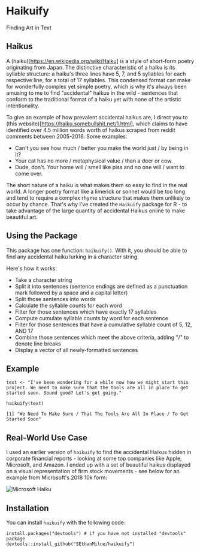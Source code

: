 # Haikuify
Finding Art in Text

## Haikus

A (haiku)[https://en.wikipedia.org/wiki/Haiku] is a style of short-form poetry originating from Japan. The distinctive characteristic of a haiku is its syllable structure: a haiku's three lines have 5, 7, and 5 syllables for each respective line, for a total of 17 syllables. This condensed format can make for wonderfully complex yet simple poetry, which is why it's always been amusing to me to find "accidental" haikus in the wild - sentences that conform to the traditional format of a haiku yet with none of the artistic intentionality.

To give an example of how prevalent accidental haikus are, I direct you to (this website)[https://haiku.somebullshit.net/1.html], which claims to have identified over 4.5 million words worth of haikus scraped from reddit comments between 2005-2016. Some examples:

* Can't you see how much / better you make the world just / by being in it?
* Your cat has no more / metaphysical value / than a deer or cow.
* Dude, don't. Your home will / smell like piss and no one will / want to come over.

The short nature of a haiku is what makes them so easy to find in the real world. A longer poetry format like a limerick or sonnet would be too long and tend to require a complex rhyme structure that makes them unlikely to occur by chance. That's why I've created the `Haikuify` package for R - to take advantage of the large quantity of accidental Haikus online to make beautiful art.

## Using the Package

This package has one function: `haikuify()`. With it, you should be able to find any accidental haiku lurking in a character string.

Here's how it works:
* Take a character string
* Split it into sentences (sentence endings are defined as a punctuation mark followed by a space and a capital letter)
* Split those sentences into words
* Calculate the syllable counts for each word
* Filter for those sentences which have exactly 17 syllables
* Compute cumulate syllable counts by word for each sentence
* Filter for those sentences that have a cumulative syllable count of 5, 12, AND 17
* Combine those sentences which meet the above criteria, adding "/" to denote line breaks
* Display a vector of all newly-formatted sentences


## Example
```{r}
text <- "I've been wondering for a while now how we might start this project. We need to make sure that the tools are all in place to get started soon. Sound good? Let's get going."

haikuify(text)

[1] "We Need To Make Sure / That The Tools Are All In Place / To Get Started Soon"
```

## Real-World Use Case

I used an earlier version of `haikuify` to find the accidental Haikus hidden in corporate financial reports - looking at some top companies like Apple, Microsoft, and Amazon. I ended up with a set of beautiful haikus displayed on a visual representation of firm stock movements - see below for an example from Microsoft's 2018 10k form:

![Microsoft Haiku](https://user-images.githubusercontent.com/83033161/119236593-42368800-bb06-11eb-83e9-0c00352a4dac.png)

## Installation

You can install `haikuify` with the following code:

```{r}
install.packages("devtools") # if you have not installed "devtools" package
devtools::install_github("SEthanMilne/haikuify")
```
